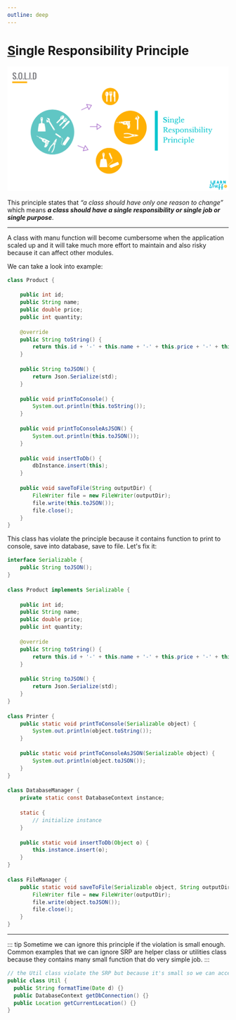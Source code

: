 ```yaml
---
outline: deep
---
```


# <ins>S</ins>ingle Responsibility Principle

<img src="/public/assets/solid/single-responsibility-hero.png" alt="worry?">

This principle states that *“a class should have only one reason to change”* which means ***a class should have a single responsibility or single job or single purpose***.

---

A class with manu function will become cumbersome when the application scaled up and it will take much more effort to maintain and also risky because it can affect other modules.

We can take a look into example:

```java
class Product {

    public int id;
    public String name;
    public double price;
    public int quantity;

    @override
    public String toString() {
        return this.id + '-' + this.name + '-' + this.price + '-' + this.quantity;
    }

    public String toJSON() {
        return Json.Serialize(std);
    }

    public void printToConsole() {
        System.out.println(this.toString());
    }

    public void printToConsoleAsJSON() {
        System.out.println(this.toJSON());
    }

    public void insertToDb() {
        dbInstance.insert(this);
    }

    public void saveToFile(String outputDir) {
        FileWriter file = new FileWriter(outputDir);
        file.write(this.toJSON());
        file.close();
    }
}
```

This class has violate the principle because it contains function to print to console, save into database, save to file. Let's fix it:

```java
interface Serializable {
    public String toJSON();
}

class Product implements Serializable {

    public int id;
    public String name;
    public double price;
    public int quantity;

    @override
    public String toString() {
        return this.id + '-' + this.name + '-' + this.price + '-' + this.quantity;
    }

    public String toJSON() {
        return Json.Serialize(std);
    }
}

class Printer {
    public static void printToConsole(Serializable object) {
        System.out.println(object.toString());
    }

    public static void printToConsoleAsJSON(Serializable object) {
        System.out.println(object.toJSON());
    }
}

class DatabaseManager {
    private static const DatabaseContext instance;

    static {
        // initialize instance
    }

    public static void insertToDb(Object o) {
        this.instance.insert(o);
    }
}

class FileManager {
    public static void saveToFile(Serializable object, String outputDir) {
        FileWriter file = new FileWriter(outputDir);
        file.write(object.toJSON());
        file.close();
    }
}
```

---

::: tip
Sometime we can ignore this principle if the violation is small enough.
Common examples that we can ignore SRP are helper class or utilities class because they contains many small function that do very simple job.
:::

```java
// the Util class violate the SRP but because it's small so we can accept it
public class Util {
  public String formatTime(Date d) {}
  public DatabaseContext getDbConnection() {}
  public Location getCurrentLocation() {}
}
```